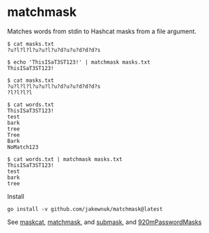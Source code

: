 # matchmask
 Matches words from stdin to Hashcat masks from a file argument.

 ```
$ cat masks.txt
?u?l?l?l?u?u?l?u?d?u?u?d?d?d?s

$ echo 'ThisISaT3ST123!' | matchmask masks.txt
ThisISaT3ST123!
 ```

 ```
$ cat masks.txt
?u?l?l?l?u?u?l?u?d?u?u?d?d?d?s
?l?l?l?l

$ cat words.txt
ThisISaT3ST123!
test
bark
tree
Tree
Bark
NoMatch123

$ cat words.txt | matchmask masks.txt
ThisISaT3ST123!
test
bark
tree

```
Install
```
go install -v github.com/jakewnuk/matchmask@latest
```
See [maskcat](https://github.com/jakewnuk/maskcat), [matchmask](https://github.com/jakewnuk/matchmask), and [submask](https://github.com/jakewnuk/submask), and [920mPasswordMasks](https://github.com/jakewnuk/920mPasswordMasks)

